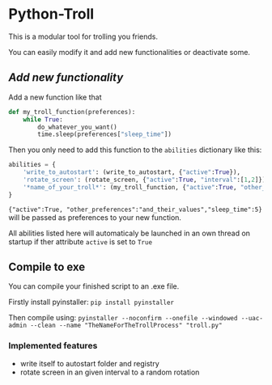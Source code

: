 # Python-Troll
This is a modular tool for trolling you friends. 

You can easily modify it and add new functionalities or deactivate some.

## _Add new functionality_
Add a new function like that
```python
def my_troll_function(preferences):
	while True:
		do_whatever_you_want()
		time.sleep(preferences["sleep_time"])
```
Then you only need to add this function to the `abilities` dictionary like this:
```python
abilities = {
    'write_to_autostart': (write_to_autostart, {"active":True}),
    'rotate_screen': (rotate_screen, {"active":True, "interval":[1,2]}),
    '*name_of_your_troll*': (my_troll_function, {"active":True, "other_preferences":"and_their_values","sleep_time":5})
}
```
`{"active":True, "other_preferences":"and_their_values","sleep_time":5}` will be passed as preferences to your new function.

All abilities listed here will automaticaly be launched in an own thread on startup if ther attribute `active` is set to `True`

## Compile to exe
You can compile your finished script to an .exe file.

Firstly install pyinstaller:
`pip install pyinstaller`

Then compile using:
`pyinstaller --noconfirm --onefile --windowed --uac-admin --clean --name "TheNameForTheTrollProcess" "troll.py" `

### Implemented features

- write itself to autostart folder and registry
- rotate screen in an given interval to a random rotation


